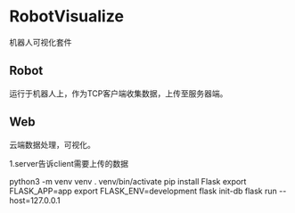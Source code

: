 # RobotVisualize
机器人可视化套件

## Robot
运行于机器人上，作为TCP客户端收集数据，上传至服务器端。

## Web
云端数据处理，可视化。

1.server告诉client需要上传的数据

python3 -m venv venv
. venv/bin/activate
pip install Flask
export FLASK_APP=app
export FLASK_ENV=development
flask init-db
flask run --host=127.0.0.1